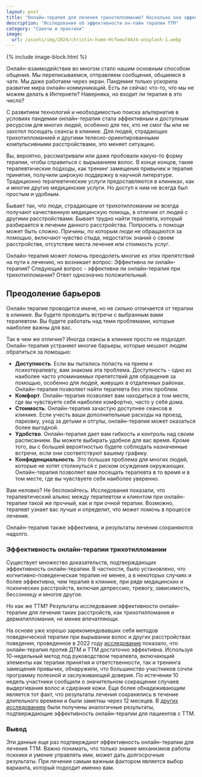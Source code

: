 ```yaml
---
layout: post
title: "Онлайн-терапия для лечения трихотилломании? Насколько она эффективна?"
description: "Исследования об эффективности он-лайн терапии ТТМ"
category: "Советы и практики"
image:
  url: /assets/img/2024/christin-hume-Hcfwew744z4-unsplash-1.webp
---
```


{% include image-block.html %}

Онлайн-взаимодействие во многом стало нашим основным способом общения. Мы переписываемся, отправляем сообщения, общаемся в чате. 
Мы даже работаем через экран. Пандемия только ускорила развитие мира онлайн-коммуникаций. Есть ли сейчас что-то, 
что мы не можем делать в Интернете? Наверняка, но входит ли терапия в это число?  

С развитием технологий и необходимостью поиска альтернатив в условиях пандемии онлайн-терапия стала эффективным 
и доступным ресурсом для многих людей, особенно для тех, кто не смог бы или не захотел посещать сеансы в клинике. 
Для людей, страдающих трихотилломанией и другими телесно-ориентированными компульсивными расстройствами, это меняет ситуацию.  

Вы, вероятно, рассматривали или даже пробовали какую-то форму терапии, чтобы справиться с вырыванием волос. 
В конце концов, такие терапевтические подходы, как тренинг замещения привычек и терапия принятия, получили широкую поддержку 
в научной литературе. Традиционно терапевтические услуги предоставляются в клиниках, как и многие другие медицинские услуги. 
Но доступ к ним не всегда был простым и удобным.   

Бывает так, что люди, страдающие от трихотилломании не всегда получают качественную медицинскую помощь, 
в отличие от людей с другими расстройствами. Бывает трудно найти терапевта, который разбирается в лечении данного 
расстройства. Попросить о помощи может быть сложно. Причины, по которым люди не обращаются за помощью, включают 
чувство стыда, недостаток знаний о своем расстройстве, отсутствие места лечения или стоимость услуг.   

Онлайн-терапия может помочь преодолеть многие из этих препятствий на пути к лечению, но возникает вопрос: 
Эффективна ли онлайн-терапия? Следующий вопрос - эффективна ли онлайн-терапия при трихотилломании? Ответ однозначно положительный.  

## Преодоление барьеров

Онлайн терапия проводится иначе, но не сильно отличается от терапии в клинике. Вы будете проводить встречи 
с выбранным вами терапевтом. Вы будете работать над теми проблемами, которые наиболее важны для вас.  

Так в чем же отличие? Иногда сеансы в клинике просто не подходят. Онлайн-терапия устраняет многие барьеры, 
которые мешают людям обратиться за помощью:  
- **Доступность**. Если вы пытались попасть на прием к психотерапевту, вам знакома эта проблема. Доступность - одно 
  из наиболее часто упоминаемых препятствий для обращения за помощью, особенно для людей, живущих в отдаленных районах. 
Онлайн-терапия позволяет найти терапевта без этих проблем.   
- **Комфорт**. Онлайн-терапия позволяет вам находиться в том месте, где вы чувствуете себя наиболее комфортно, часто у себя дома.
- **Стоимость**. Онлайн-терапия зачастую доступнее сеансов в клинике. Если учесть ваши дополнительные расходы на проезд, 
парковку, уход за детьми и отгулы, онлайн-терапия может оказаться более выгодной.
- **Удобство**. Онлайн-терапия дает вам гибкость и контроль над своим расписанием. Вы можете выбирать удобное 
для вас время. Кроме того, вы с большей вероятностью будете соблюдать назначенные встречи, если они соответствуют вашему графику.
- **Конфиденциальность**. Это большая проблема для многих людей, которые не хотят столкнуться с риском осуждения 
окружающих. Онлайн-терапия позволяет вам посещать терапевта в то время и в том месте, где вы чувствуете себя наиболее уверенно.

Вам неловко? Не беспокойтесь. Исследования показали, что терапевтический альянс между терапевтом и 
клиентом при онлайн-терапии такой же прочный, как и при очной терапии. Возможно, терапевт узнает вас лучше и определит, 
что может помочь в процессе лечения.

Онлайн-терапия также эффективна, и результаты лечения сохраняются надолго.

### Эффективность онлайн-терапии трихотилломании 

Существует множество доказательств, подтверждающих эффективность онлайн-терапии. В частности, было установлено, что 
когнитивно-поведенческая терапия не менее, а в некоторых случаях и более эффективна, чем терапия в клинике, при ряде 
медицинских и психических расстройств, включая депрессию, тревогу, зависимость, бессонницу и многое другое.    

Но как же ТТМ? Результаты исследования эффективности онлайн-терапии для лечения таких расстройств, 
как трихотилломания и дерматилломания, не менее впечатляющи.   

На основе уже хорошо зарекомендовавших себя методов поведенческой терапии при вырывании волос и других расстройствах поведения, 
проведенное в 2022 году <a href="https://www.sciencedirect.com/science/article/pii/S221478292200080X?via%3Dihub" rel="nofollow">исследование</a> показало, 
что онлайн-терапия против ДТМ и ТТМ достаточно эффективна. Используя 10-недельный метод под руководством терапевта, включающий 
элементы как терапии принятия и ответственности, так и тренинга замещения привычек, обнаружили, что большинство участников сочли 
программу полезной и заслуживающей доверия. По истечении 10 недель участники сообщили о значительном сокращении случаев выдергивания 
волос и сдирания кожи. Еще более обнадеживающим является тот факт, что результаты лечения сохранялись в течение длительного времени и 
были заметны через 12 месяцев. В <a href="https://www.sciencedirect.com/science/article/abs/pii/S2211364922000185" rel="nofollow">других исследованиях</a> были получены 
аналогичные результаты, подтверждающие эффективность онлайн-терапии для пациентов с ТТМ.
  
### Вывод  

Эти данные еще раз подтверждают эффективность онлайн-терапии для лечения ТТМ. Важно понимать, что только знание механизмов 
работы психики и умение управлять ими, может дать долгосрочные результаты.
При лечении самым важным фактором является выбор варианта, который подходит именно вам.

